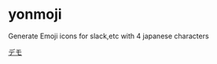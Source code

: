 # yonmoji
Generate Emoji icons for slack,etc with 4 japanese characters

[デモ](https://mogya.github.io/yonmoji/)
